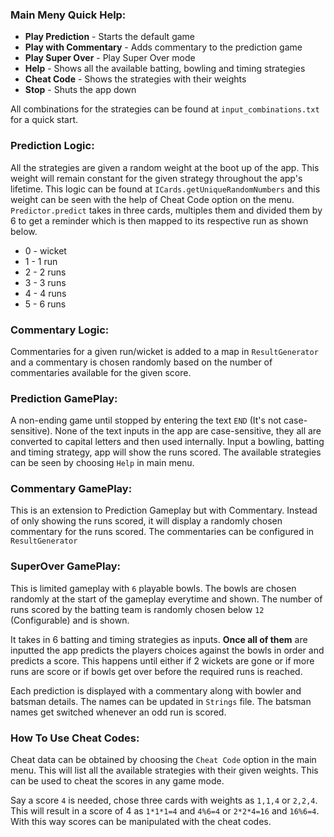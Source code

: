 ### Main Meny Quick Help:
 - **Play Prediction** - Starts the default game
 - **Play with Commentary** - Adds commentary to the prediction game
 - **Play Super Over** - Play Super Over mode
 - **Help** - Shows all the available batting, bowling and timing strategies
 - **Cheat Code** - Shows the strategies with their weights
 - **Stop** - Shuts the app down

All combinations for the strategies can be found at `input_combinations.txt` 
for a quick start.

### Prediction Logic:

All the strategies are given a random weight at the boot up of the app. This 
weight will remain constant for the given strategy throughout the app's 
lifetime. This logic can be found at `ICards.getUniqueRandomNumbers` and this 
weight can be seen with the help of Cheat Code option on the menu. 
`Predictor.predict` takes in three cards, multiples them and divided 
them by 6 to get a reminder which is then mapped to its respective run as 
shown below.
- 0 - wicket
- 1 - 1 run
- 2 - 2 runs
- 3 - 3 runs
- 4 - 4 runs
- 5 - 6 runs

### Commentary Logic:

Commentaries for a given run/wicket is added to a map in `ResultGenerator` and
a commentary is chosen randomly based on the number of commentaries available
for the given score.

### Prediction GamePlay:

A non-ending game until stopped by entering the text `END` (It's not
case-sensitive). None of the text inputs in the app are case-sensitive, they
all are converted to capital letters and then used internally. Input a bowling,
batting and timing strategy, app will show the runs scored. The available
strategies can be seen by choosing `Help` in main menu.

### Commentary GamePlay:

This is an extension to Prediction Gameplay but with Commentary. Instead of 
only showing the runs scored, it will display a randomly chosen commentary 
for the runs scored. The commentaries can be configured in `ResultGenerator`

### SuperOver GamePlay:

This is limited gameplay with `6` playable bowls. The bowls are chosen randomly
at the start of the gameplay everytime and shown. The number of runs scored by
the batting team is randomly chosen below `12` (Configurable) and is shown. 

It takes in 6 batting and timing strategies as inputs. **Once all of them** 
are inputted the app predicts the players choices against the bowls in order 
and predicts a score. This happens until either if 2 wickets are gone or if 
more runs are score or if bowls get over before the required runs is reached.

Each prediction is displayed with a commentary along with bowler and batsman
details. The names can be updated in `Strings` file. The batsman names get
switched whenever an odd run is scored.

### How To Use Cheat Codes:

Cheat data can be obtained by choosing the `Cheat Code` option in the main 
menu. This will list all the available strategies with their given weights.
This can be used to cheat the scores in any game mode.

Say a score `4` is needed, chose three cards with weights as `1,1,4` or 
`2,2,4`. This will result in a score of 4 as `1*1*1=4` and `4%6=4` or `2*2*4=16`
and `16%6=4`. With this way scores can be manipulated with the cheat codes.






